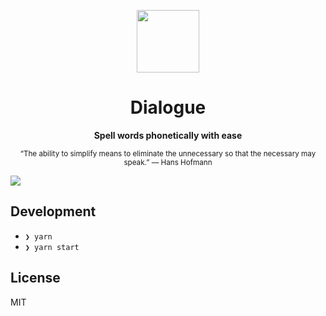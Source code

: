 <p align="center">
  <img src="https://user-images.githubusercontent.com/11808903/51483989-af04b080-1d9a-11e9-8114-7562db6b1c9c.png" width="100"/>
</p>

<h1 align="center">Dialogue</h1>

<div align="center">
  <b>Spell words phonetically with ease</b>

<sub>“The ability to simplify means to eliminate the unnecessary so that the necessary may speak.” — Hans Hofmann</sub>

</div>

<img src="https://user-images.githubusercontent.com/11808903/53289786-ddf7b300-379a-11e9-9e06-65946cc08d11.png" />

<br />

## Development

- `❯ yarn`
- `❯ yarn start`

## License

MIT
